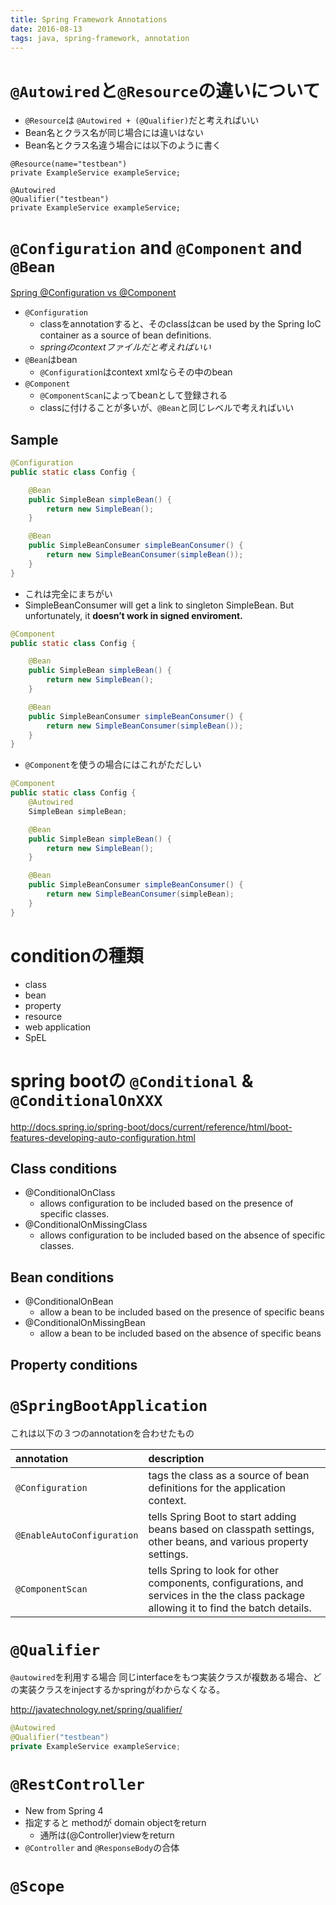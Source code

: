```yaml
---
title: Spring Framework Annotations
date: 2016-08-13
tags: java, spring-framework, annotation
---
```



# `@Autowired`と`@Resource`の違いについて

+ `@Resource`は `@Autowired + (@Qualifier)`だと考えればいい
+ Bean名とクラス名が同じ場合には違いはない
+ Bean名とクラス名違う場合には以下のように書く

```
@Resource(name="testbean")
private ExampleService exampleService;

@Autowired
@Qualifier("testbean")
private ExampleService exampleService;
```

# `@Configuration` and `@Component` and `@Bean`

[Spring @Configuration vs @Component](http://dimafeng.com/2015/08/29/spring-configuration_vs_component/)


+ `@Configuration`
  + classをannotationすると、そのclassはcan be used by the Spring IoC container as a source of bean definitions.
  + *springのcontextファイルだと考えればいい*
+ `@Bean`はbean
  + `@Configuration`はcontext xmlならその中のbean
+ `@Component`
  + `@ComponentScan`によってbeanとして登録される
  + classに付けることが多いが、`@Bean`と同じレベルで考えればいい

## Sample

```java
@Configuration
public static class Config {

    @Bean
    public SimpleBean simpleBean() {
        return new SimpleBean();
    }

    @Bean
    public SimpleBeanConsumer simpleBeanConsumer() {
        return new SimpleBeanConsumer(simpleBean());
    }
}
```

 + これは完全にまちがい
 + SimpleBeanConsumer will get a link to singleton SimpleBean. But unfortunately, it **doesn’t work in signed enviroment.**
```java
@Component
public static class Config {

    @Bean
    public SimpleBean simpleBean() {
        return new SimpleBean();
    }

    @Bean
    public SimpleBeanConsumer simpleBeanConsumer() {
        return new SimpleBeanConsumer(simpleBean());
    }
}
```


+ `@Component`を使うの場合にはこれがただしい
```java
@Component
public static class Config {
    @Autowired
    SimpleBean simpleBean;

    @Bean
    public SimpleBean simpleBean() {
        return new SimpleBean();
    }

    @Bean
    public SimpleBeanConsumer simpleBeanConsumer() {
        return new SimpleBeanConsumer(simpleBean);
    }
}
```


# conditionの種類

+ class
+ bean
+ property
+ resource
+ web application
+ SpEL

# spring bootの `@Conditional` & `@ConditionalOnXXX`

<http://docs.spring.io/spring-boot/docs/current/reference/html/boot-features-developing-auto-configuration.html>

## Class conditions

+ @ConditionalOnClass
  + allows configuration to be included based on the presence of specific classes.
+ @ConditionalOnMissingClass
  + allows configuration to be included based on the absence of specific classes.

## Bean conditions

+ @ConditionalOnBean
  + allow a bean to be included based on the presence of specific beans
+ @ConditionalOnMissingBean
  + allow a bean to be included based on the absence of specific beans

## Property conditions



# `@SpringBootApplication`

これは以下の３つのannotationを合わせたもの


| annotation                 | description                                                                                                                             |
|:---------------------------|:----------------------------------------------------------------------------------------------------------------------------------------|
| `@Configuration`           | tags the class as a source of bean definitions for the application context.                                                             |
| `@EnableAutoConfiguration` | tells Spring Boot to start adding beans based on classpath settings, other beans, and various property settings.                        |
| `@ComponentScan`           | tells Spring to look for other components, configurations, and services in the the class package allowing it to find the batch details. |

# `@Qualifier`

`@autowired`を利用する場合 同じinterfaceをもつ実装クラスが複数ある場合、どの実装クラスをinjectするかspringがわからなくなる。

<http://javatechnology.net/spring/qualifier/>

```java
@Autowired
@Qualifier("testbean")
private ExampleService exampleService;
```


# `@RestController`

+ New from Spring 4
+ 指定すると methodが domain objectをreturn
  + 通所は(@Controller)viewをreturn
+ `@Controller` and `@ResponseBody`の合体


# `@Scope`
